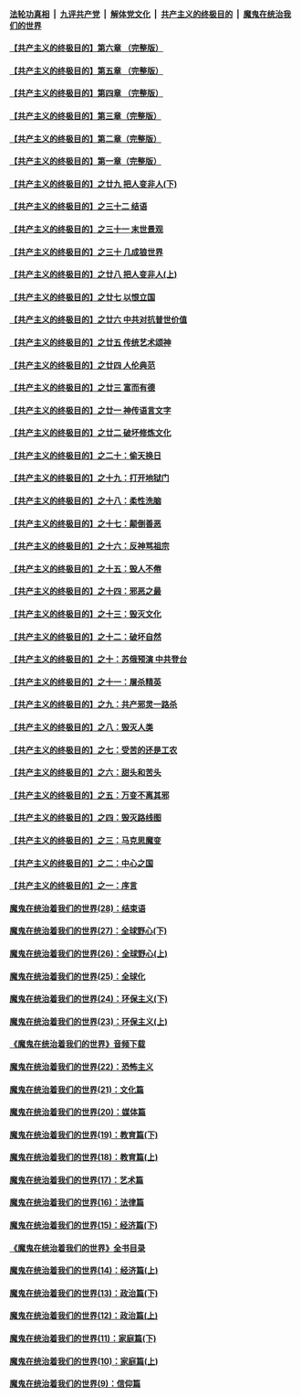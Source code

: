 ####  [法轮功真相](../../../../basic/blob/master/README.md?t=05211931) &nbsp;|&nbsp; [九评共产党](../../../../9ping.md/blob/master/README.md?t=05211931) &nbsp;|&nbsp; [解体党文化](../../../../jtdwh.md/blob/master/README.md?t=05211931)  &nbsp;|&nbsp; [共产主义的终极目的](../../../../gczydzjmd.md/blob/master/README.md?t=05211931) &nbsp;|&nbsp; [魔鬼在统治我们的世界](../../../../mgztzwmdsj.md/blob/master/README.md?t=05211931) 

#### [【共产主义的终极目的】第六章 （完整版）](../pages/nsc422/n11428913.md?t=05211931) 

#### [【共产主义的终极目的】第五章 （完整版）](../pages/nsc422/n11428912.md?t=05211931) 

#### [【共产主义的终极目的】第四章 （完整版）](../pages/nsc422/n11428907.md?t=05211931) 

#### [【共产主义的终极目的】第三章（完整版）](../pages/nsc422/n11428848.md?t=05211931) 

#### [【共产主义的终极目的】第二章（完整版）](../pages/nsc422/n11428831.md?t=05211931) 

#### [【共产主义的终极目的】第一章（完整版）](../pages/nsc422/n11417651.md?t=05211931) 

#### [【共产主义的终极目的】之廿九 把人变非人(下)](../pages/nsc422/n11344140.md?t=05211931) 

#### [【共产主义的终极目的】之三十二 结语](../pages/nsc422/n11360535.md?t=05211931) 

#### [【共产主义的终极目的】之三十一 末世景观](../pages/nsc422/n11351129.md?t=05211931) 

#### [【共产主义的终极目的】之三十 几成狼世界](../pages/nsc422/n11348280.md?t=05211931) 

#### [【共产主义的终极目的】之廿八 把人变非人(上)](../pages/nsc422/n11340492.md?t=05211931) 

#### [【共产主义的终极目的】之廿七 以恨立国](../pages/nsc422/n11336944.md?t=05211931) 

#### [【共产主义的终极目的】之廿六 中共对抗普世价值](../pages/nsc422/n11324785.md?t=05211931) 

#### [【共产主义的终极目的】之廿五 传统艺术颂神](../pages/nsc422/n11296396.md?t=05211931) 

#### [【共产主义的终极目的】之廿四 人伦典范](../pages/nsc422/n11296397.md?t=05211931) 

#### [【共产主义的终极目的】之廿三 富而有德](../pages/nsc422/n11283598.md?t=05211931) 

#### [【共产主义的终极目的】之廿一 神传语言文字](../pages/nsc422/n11263265.md?t=05211931) 

#### [【共产主义的终极目的】之廿二 破坏修炼文化](../pages/nsc422/n11245728.md?t=05211931) 

#### [【共产主义的终极目的】之二十：偷天换日](../pages/nsc422/n11238846.md?t=05211931) 

#### [【共产主义的终极目的】之十九：打开地狱门](../pages/nsc422/n11206376.md?t=05211931) 

#### [【共产主义的终极目的】之十八：柔性洗脑](../pages/nsc422/n11199994.md?t=05211931) 

#### [【共产主义的终极目的】之十七：颠倒善恶](../pages/nsc422/n11179782.md?t=05211931) 

#### [【共产主义的终极目的】之十六：反神骂祖宗](../pages/nsc422/n11166798.md?t=05211931) 

#### [【共产主义的终极目的】之十五：毁人不倦](../pages/nsc422/n11166792.md?t=05211931) 

#### [【共产主义的终极目的】之十四：邪恶之最](../pages/nsc422/n11150249.md?t=05211931) 

#### [【共产主义的终极目的】之十三：毁灭文化](../pages/nsc422/n11135227.md?t=05211931) 

#### [【共产主义的终极目的】之十二：破坏自然](../pages/nsc422/n11135214.md?t=05211931) 

#### [【共产主义的终极目的】之十：苏俄预演 中共登台](../pages/nsc422/n11118424.md?t=05211931) 

#### [【共产主义的终极目的】之十一：屠杀精英](../pages/nsc422/n11118442.md?t=05211931) 

#### [【共产主义的终极目的】之九：共产邪灵一路杀](../pages/nsc422/n11114139.md?t=05211931) 

#### [【共产主义的终极目的】之八：毁灭人类](../pages/nsc422/n11108503.md?t=05211931) 

#### [【共产主义的终极目的】之七：受苦的还是工农](../pages/nsc422/n11101809.md?t=05211931) 

#### [【共产主义的终极目的】之六：甜头和苦头](../pages/nsc422/n11096971.md?t=05211931) 

#### [【共产主义的终极目的】之五：万变不离其邪](../pages/nsc422/n11091285.md?t=05211931) 

#### [【共产主义的终极目的】之四：毁灭路线图](../pages/nsc422/n11086284.md?t=05211931) 

#### [【共产主义的终极目的】之三：马克思魔变](../pages/nsc422/n11061941.md?t=05211931) 

#### [【共产主义的终极目的】之二：中心之国](../pages/nsc422/n11047728.md?t=05211931) 

#### [【共产主义的终极目的】之一：序言](../pages/nsc422/n11086077.md?t=05211931) 

#### [魔鬼在统治着我们的世界(28)：结束语](../pages/nsc422/n10936246.md?t=05211931) 

#### [魔鬼在统治着我们的世界(27)：全球野心(下)](../pages/nsc422/n10928319.md?t=05211931) 

#### [魔鬼在统治着我们的世界(26)：全球野心(上)](../pages/nsc422/n10900318.md?t=05211931) 

#### [魔鬼在统治着我们的世界(25)：全球化](../pages/nsc422/n10788205.md?t=05211931) 

#### [魔鬼在统治着我们的世界(24)：环保主义(下)](../pages/nsc422/n10695307.md?t=05211931) 

#### [魔鬼在统治着我们的世界(23)：环保主义(上)](../pages/nsc422/n10688613.md?t=05211931) 

#### [《魔鬼在统治着我们的世界》音频下载](../pages/nsc422/n10635553.md?t=05211931) 

#### [魔鬼在统治着我们的世界(22)：恐怖主义](../pages/nsc422/n10614727.md?t=05211931) 

#### [魔鬼在统治着我们的世界(21)：文化篇](../pages/nsc422/n10597706.md?t=05211931) 

#### [魔鬼在统治着我们的世界(20)：媒体篇](../pages/nsc422/n10586579.md?t=05211931) 

#### [魔鬼在统治着我们的世界(19)：教育篇(下)](../pages/nsc422/n10564808.md?t=05211931) 

#### [魔鬼在统治着我们的世界(18)：教育篇(上)](../pages/nsc422/n10526970.md?t=05211931) 

#### [魔鬼在统治着我们的世界(17)：艺术篇](../pages/nsc422/n10499093.md?t=05211931) 

#### [魔鬼在统治着我们的世界(16)：法律篇](../pages/nsc422/n10485969.md?t=05211931) 

#### [魔鬼在统治着我们的世界(15)：经济篇(下)](../pages/nsc422/n10469975.md?t=05211931) 

#### [《魔鬼在统治着我们的世界》全书目录](../pages/nsc422/n10464261.md?t=05211931) 

#### [魔鬼在统治着我们的世界(14)：经济篇(上)](../pages/nsc422/n10457370.md?t=05211931) 

#### [魔鬼在统治着我们的世界(13)：政治篇(下)](../pages/nsc422/n10448270.md?t=05211931) 

#### [魔鬼在统治着我们的世界(12)：政治篇(上)](../pages/nsc422/n10444576.md?t=05211931) 

#### [魔鬼在统治着我们的世界(11)：家庭篇(下)](../pages/nsc422/n10440961.md?t=05211931) 

#### [魔鬼在统治着我们的世界(10)：家庭篇(上)](../pages/nsc422/n10435448.md?t=05211931) 

#### [魔鬼在统治着我们的世界(9)：信仰篇](../pages/nsc422/n10432159.md?t=05211931) 

